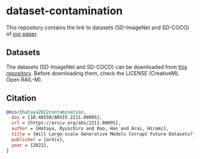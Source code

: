 # dataset-contamination

This repository contains the link to datasets (SD-ImageNet and SD-COCO) of [our paper](https://arxiv.org/abs/2211.08095).

## Datasets

The datasets (SD-ImageNet and SD-COCO) can be downloaded from [this repository](https://dmsgrdm.riken.jp/c24kn/).
Before downloading them, check the LICENSE (CreativeML Open RAIL-M).

## Citation

```bibtex
@misc{hataya2022contamination,
  doi = {10.48550/ARXIV.2211.08095},
  url = {https://arxiv.org/abs/2211.08095},
  author = {Hataya, Ryuichiro and Bao, Han and Arai, Hiromi},
  title = {Will Large-scale Generative Models Corrupt Future Datasets?},
  publisher = {arXiv},
  year = {2022},
}
```
